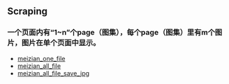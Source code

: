 ## Scraping

### 一个页面内有“1~n”个page（图集），每个page（图集）里有m个图片，图片在单个页面中显示。

* [meizian_one_file](2018.08.01_meizian_one_file.ipynb) 
* [meizian_all_file](2018.08.02_meizian_all_file.ipynb)
* [meizian_all_file_save_jpg](2018.08.02_meizian_all_file_save_jpg.ipynb)

